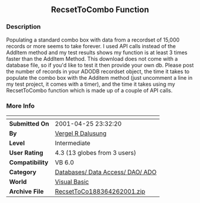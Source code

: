 ﻿<div align="center">

## RecsetToCombo Function


</div>

### Description

Populating a standard combo box with data from a recordset of 15,000 records or more seems to take forever. I used API calls instead of the AddItem method and my test results shows my function is at least 3 times faster than the AddItem Method. This download does not come with a database file, so if you'd like to test it then provide your own db. Please post the number of records in your ADODB recordset object, the time it takes to populate the combo box with the Additem method (just uncomment a line in my test project, it comes with a timer), and the time it takes using my RecsetToCombo function which is made up of a couple of API calls.
 
### More Info
 


<span>             |<span>
---                |---
**Submitted On**   |2001-04-25 23:32:20
**By**             |[Vergel R Dalusung](https://github.com/Planet-Source-Code/PSCIndex/blob/master/ByAuthor/vergel-r-dalusung.md)
**Level**          |Intermediate
**User Rating**    |4.3 (13 globes from 3 users)
**Compatibility**  |VB 6\.0
**Category**       |[Databases/ Data Access/ DAO/ ADO](https://github.com/Planet-Source-Code/PSCIndex/blob/master/ByCategory/databases-data-access-dao-ado__1-6.md)
**World**          |[Visual Basic](https://github.com/Planet-Source-Code/PSCIndex/blob/master/ByWorld/visual-basic.md)
**Archive File**   |[RecsetToCo188364262001\.zip](https://github.com/Planet-Source-Code/vergel-r-dalusung-recsettocombo-function__1-22675/archive/master.zip)








